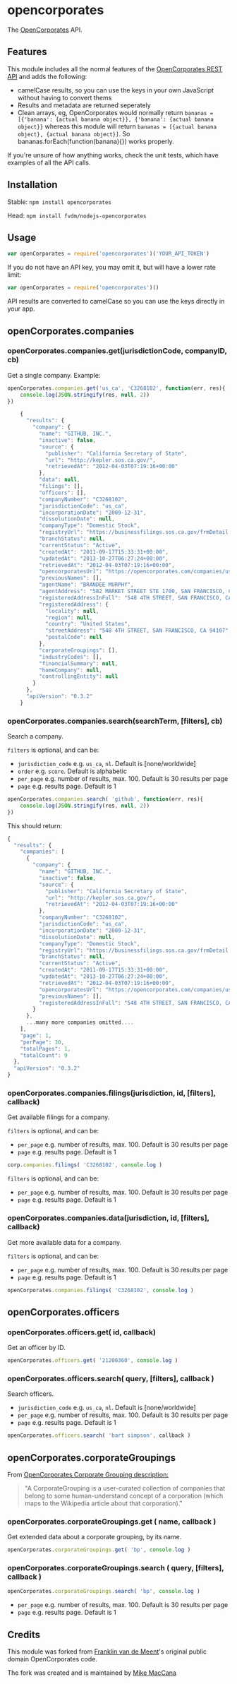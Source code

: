 # opencorporates

The [OpenCorporates](http://opencorporates.com) API.

## Features

This module includes all the normal features of the [OpenCorporates REST API](http://api.opencorporates.com/documentation/REST-API-introduction) and adds the following:

 - camelCase results, so you can use the keys in your own JavaScript without having to convert thems
 - Results and metadata are returned seperately
 - Clean arrays, eg, OpenCorporates would normally return `bananas = [{'banana': {actual banana object}}, {'banana': {actual banana object}}` whereas this module will return `bananas = [{actual banana object}, {actual banana object}]`. So bananas.forEach(function(banana){}) works properly.

If you're unsure of how anything works, check the unit tests, which have examples of all the API calls.



## Installation

Stable: `npm install opencorporates`

Head: `npm install fvdm/nodejs-opencorporates`

## Usage

```js
var openCorporates = require('opencorporates')('YOUR_API_TOKEN')
```

If you do not have an API key, you may omit it, but will have a lower rate limit:

```js
var openCorporates = require('opencorporates')()
```

API results are converted to camelCase so you can use the keys directly in your app.

## openCorporates.companies

### openCorporates.companies.get(jurisdictionCode, companyID, cb)

Get a single company. Example:

```js
openCorporates.companies.get('us_ca', 'C3268102', function(err, res){
	console.log(JSON.stringify(res, null, 2))
})
```

```js
	{
	  "results": {
	    "company": {
	      "name": "GITHUB, INC.",
	      "inactive": false,
	      "source": {
	        "publisher": "California Secretary of State",
	        "url": "http://kepler.sos.ca.gov/",
	        "retrievedAt": "2012-04-03T07:19:16+00:00"
	      },
	      "data": null,
	      "filings": [],
	      "officers": [],
	      "companyNumber": "C3268102",
	      "jurisdictionCode": "us_ca",
	      "incorporationDate": "2009-12-31",
	      "dissolutionDate": null,
	      "companyType": "Domestic Stock",
	      "registryUrl": "https://businessfilings.sos.ca.gov/frmDetail.asp?CorpID=03268102",
	      "branchStatus": null,
	      "currentStatus": "Active",
	      "createdAt": "2011-09-17T15:33:31+00:00",
	      "updatedAt": "2013-10-27T06:27:24+00:00",
	      "retrievedAt": "2012-04-03T07:19:16+00:00",
	      "opencorporatesUrl": "https://opencorporates.com/companies/us_ca/C3268102",
	      "previousNames": [],
	      "agentName": "BRANDEE MURPHY",
	      "agentAddress": "582 MARKET STREET STE 1700, SAN FRANCISCO, CA 94104",
	      "registeredAddressInFull": "548 4TH STREET, SAN FRANCISCO, CA 94107",
	      "registeredAddress": {
	        "locality": null,
	        "region": null,
	        "country": "United States",
	        "streetAddress": "548 4TH STREET, SAN FRANCISCO, CA 94107",
	        "postalCode": null
	      },
	      "corporateGroupings": [],
	      "industryCodes": [],
	      "financialSummary": null,
	      "homeCompany": null,
	      "controllingEntity": null
	    }
	  },
	  "apiVersion": "0.3.2"
	}
```

### openCorporates.companies.search(searchTerm, [filters], cb)

Search a company.

`filters` is optional, and can be:

 - `jurisdiction_code` e.g. `us_ca`, `nl`. Default is [none/worldwide]
 - `order` e.g. `score`. Default is alphabetic
 - `per_page` e.g. number of results, max. 100. Default is 30 results per page
 - `page` e.g. results page. Default is 1

```js
openCorporates.companies.search( 'github', function(err, res){
	console.log(JSON.stringify(res, null, 2))
})
```

This should return:

```js
{
  "results": {
    "companies": [
      {
        "company": {
          "name": "GITHUB, INC.",
          "inactive": false,
          "source": {
            "publisher": "California Secretary of State",
            "url": "http://kepler.sos.ca.gov/",
            "retrievedAt": "2012-04-03T07:19:16+00:00"
          },
          "companyNumber": "C3268102",
          "jurisdictionCode": "us_ca",
          "incorporationDate": "2009-12-31",
          "dissolutionDate": null,
          "companyType": "Domestic Stock",
          "registryUrl": "https://businessfilings.sos.ca.gov/frmDetail.asp?CorpID=03268102",
          "branchStatus": null,
          "currentStatus": "Active",
          "createdAt": "2011-09-17T15:33:31+00:00",
          "updatedAt": "2013-10-27T06:27:24+00:00",
          "retrievedAt": "2012-04-03T07:19:16+00:00",
          "opencorporatesUrl": "https://opencorporates.com/companies/us_ca/C3268102",
          "previousNames": [],
          "registeredAddressInFull": "548 4TH STREET, SAN FRANCISCO, CA 94107"
        }
      },
      ...many more companies omitted....
    ],
    "page": 1,
    "perPage": 30,
    "totalPages": 1,
    "totalCount": 9
  },
  "apiVersion": "0.3.2"
}
```

### openCorporates.companies.filings(jurisdiction, id, [filters], callback)

Get available filings for a company.

`filters` is optional, and can be:

 - `per_page` e.g. number of results, max. 100. Default is 30 results per page
 - `page` e.g. results page. Default is 1

```js
corp.companies.filings( 'C3268102', console.log )
```

`filters` is optional, and can be:

 - `per_page` e.g. number of results, max. 100. Default is 30 results per page
 - `page` e.g. results page. Default is 1


### openCorporates.companies.data(jurisdiction, id, [filters], callback)

Get more available data for a company.

`filters` is optional, and can be:

 - `per_page` e.g. number of results, max. 100. Default is 30 results per page
 - `page` e.g. results page. Default is 1

```js
openCorporates.companies.filings( 'C3268102', console.log )
```

## openCorporates.officers

### openCorporates.officers.get( id, callback)

Get an officer by ID.

```js
openCorporates.officers.get( '21200360', console.log )
```


### openCorporates.officers.search( query, [filters], callback )

Search officers.

- `jurisdiction_code` e.g. `us_ca`, `nl`. Default is [none/worldwide]
- `per_page` e.g. number of results, max. 100. Default is 30 results per page
- `page` e.g. results page. Default is 1


```js
openCorporates.officers.search( 'bart simpson', callback )
```

## openCorporates.corporateGroupings

From [OpenCorporates Corporate Grouping description:](http://blog.opencorporates.com/2011/06/01/introducing-corporategroupings-where-fuzzy-concepts-meet-legal-entities/)


> "A CorporateGrouping is a user-curated collection of companies that belong to some human-understand concept of a corporation (which maps to the Wikipedia article about that corporation)."


### openCorporates.corporateGroupings.get ( name, callback )

Get extended data about a corporate grouping, by its name.

```js
openCorporates.corporateGroupings.get( 'bp', console.log )
```


### openCorporates.corporateGroupings.search ( query, [filters], callback )

```js
openCorporates.corporateGroupings.search( 'bp', console.log )
```

- `per_page` e.g. number of results, max. 100. Default is 30 results per page
- `page` e.g. results page. Default is 1

## Credits

This module was forked from [Franklin van de Meent](http://frankl.in)'s original public domain OpenCorporates code.

The fork was created and is maintained by [Mike MacCana](http://mikemaccana.com)
